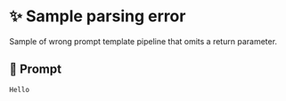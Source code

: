 # ✨ Sample parsing error

Sample of wrong prompt template pipeline that omits a return parameter.

## 💬 Prompt

```
Hello
```
